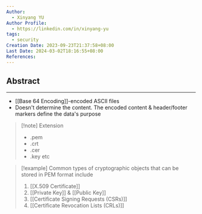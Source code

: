 ```yaml
---
Author:
  - Xinyang YU
Author Profile:
  - https://linkedin.com/in/xinyang-yu
tags:
  - security
Creation Date: 2023-09-23T21:37:58+08:00
Last Date: 2024-03-02T18:16:55+08:00
References: 
---
```

## Abstract
---
- [[Base 64 Encoding]]-encoded ASCII files
- Doesn't determine the content. The encoded content & header/footer markers define the data's purpose


>[!note] Extension
>- .pem
>- .crt
>- .cer
>- .key etc



>[!example] Common types of cryptographic objects that can be stored in PEM format include
>1. [[X.509 Certificate]]
>2. [[Private Key]] & [[Public Key]]
>4. [[Certificate Signing Requests (CSRs)]]
>5. [[Certificate Revocation Lists (CRLs)]]